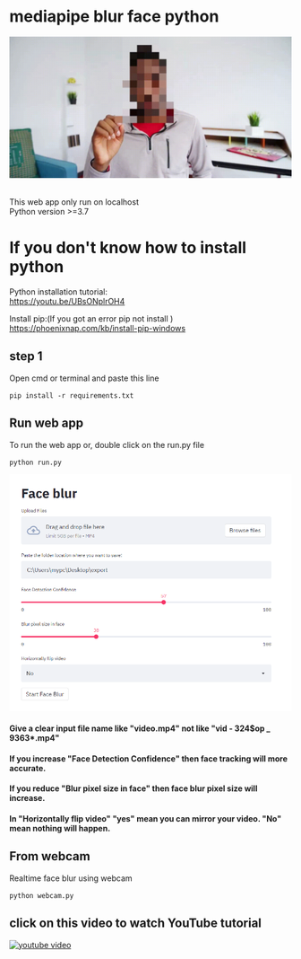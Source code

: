 # mediapipe blur face python
<p align="center">
  <img src="https://github.com/android-iceland/mediapipe-blur-face-python/blob/main/demo/demo.gif" alt="animated" />
</p>
<br>
This web app only run on localhost <br>
Python version >=3.7 <br>


# If you don't know how to install python
Python installation tutorial:<br>
https://youtu.be/UBsONplrOH4  <br>
 
Install pip:(If you got an error pip not install )  <br>
https://phoenixnap.com/kb/install-pip-windows  <br>


## step 1
Open cmd or terminal and paste this line
```
pip install -r requirements.txt
```
## Run web app
To run the web app  or, double click on the run.py file

```
python run.py
```

![Demo](https://github.com/android-iceland/mediapipe-blur-face-python/blob/main/demo/webapp.PNG)
#### Give a clear input file name like "video.mp4" not like "vid - 324$op _ 9363*.mp4"
#### If you increase "Face Detection Confidence" then face tracking will more accurate. <br>
#### If you reduce "Blur pixel size in face" then face blur pixel size will increase. <br>
#### In "Horizontally flip video" "yes" mean you can mirror your video. "No" mean nothing will happen.


## From webcam
Realtime face blur using webcam
```
python webcam.py
```
## click on this video to watch YouTube tutorial
[![youtube video](https://i.ytimg.com/an_webp/SssGcxpKZTg/mqdefault_6s.webp?du=3000&sqp=CPiC14UG&rs=AOn4CLBYDSVSgACFfcLnKYHH_8Ul14mqTQ)](https://youtu.be/SssGcxpKZTg "Video Tutorial")
